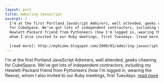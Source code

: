 ```yaml
---
layout: post
title: Admiring Javascript
excerpt: |
  I'm at the first Portland JavaScript Admirers, well attended, geeks cheering
  for CubeSpace. We've got lots of independent contractors, including my
  Hewlett-Packard friend from Pythoneers (how I'm logged in, wearing the fleece),
  whom I also invited to our Ruby meetings, first Tuesdays. [read more][]
  
  [read more]: http://mybizmo.blogspot.com/2009/01/admiring-javascript.html
---
```


I'm at the first Portland JavaScript Admirers, well attended, geeks cheering
for CubeSpace. We've got lots of independent contractors, including my
Hewlett-Packard friend from Pythoneers (how I'm logged in, wearing the fleece),
whom I also invited to our Ruby meetings, first Tuesdays. [read more][]

[read more]: http://mybizmo.blogspot.com/2009/01/admiring-javascript.html

